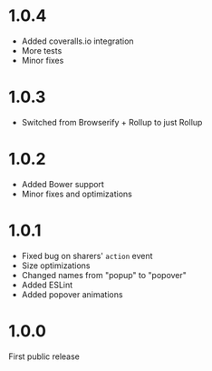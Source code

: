 # 1.0.4

* Added coveralls.io integration
* More tests
* Minor fixes

# 1.0.3

* Switched from Browserify + Rollup to just Rollup

# 1.0.2

* Added Bower support
* Minor fixes and optimizations

# 1.0.1

* Fixed bug on sharers' `action` event
* Size optimizations
* Changed names from "popup" to "popover"
* Added ESLint
* Added popover animations

# 1.0.0

First public release
